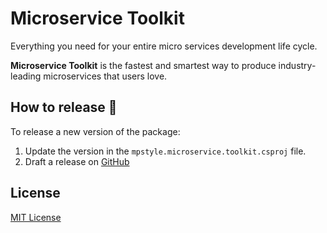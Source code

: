 # Microservice Toolkit

Everything you need for your entire micro services development life cycle. 

__Microservice Toolkit__ is the fastest and smartest way to produce industry-leading microservices that users love.

## How to release :rocket:

To release a new version of the package:
1. Update the version in the `mpstyle.microservice.toolkit.csproj` file.
3. Draft a release on [GitHub](https://github.com/MpStyle/microservicetoolkit/releases)

## License

[MIT License](https://opensource.org/licenses/MIT)